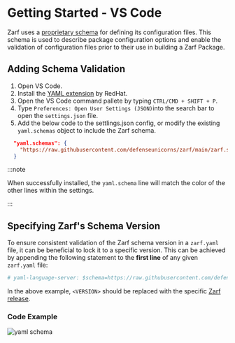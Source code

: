 # Getting Started - VS Code

Zarf uses a [proprietary schema](https://github.com/defenseunicorns/zarf/blob/main/zarf.schema.json) for defining its configuration files. This schema is used to describe package configuration options and enable the validation of configuration files prior to their use in building a Zarf Package.

## Adding Schema Validation

1. Open VS Code.
2. Install the [YAML extension](https://marketplace.visualstudio.com/items?itemName=redhat.vscode-yaml) by RedHat.
3. Open the VS Code command pallete by typing `CTRL/CMD + SHIFT + P`.
4. Type `Preferences: Open User Settings (JSON)`into the search bar to open the `settings.json` file. 
5. Add the below code to the settlings.json config, or modify the existing `yaml.schemas` object to include the Zarf schema.

```json
  "yaml.schemas": {
    "https://raw.githubusercontent.com/defenseunicorns/zarf/main/zarf.schema.json": "zarf.yaml"
  }
```
:::note

When successfully installed, the `yaml.schema` line will match the color of the other lines within the settings.

:::

## Specifying Zarf's Schema Version

To ensure consistent validation of the Zarf schema version in a `zarf.yaml` file, it can be beneficial to lock it to a specific version. This can be achieved by appending the following statement to the **first line** of any given `zarf.yaml` file:

```yaml
# yaml-language-server: $schema=https://raw.githubusercontent.com/defenseunicorns/zarf/<VERSION>/zarf.schema.json
```

In the above example, `<VERSION>` should be replaced with the specific [Zarf release](https://github.com/defenseunicorns/zarf/releases).

### Code Example 

![yaml schema](https://user-images.githubusercontent.com/92826525/226490465-1e6a56f7-41c4-45bf-923b-5242fa4ab64e.png)
